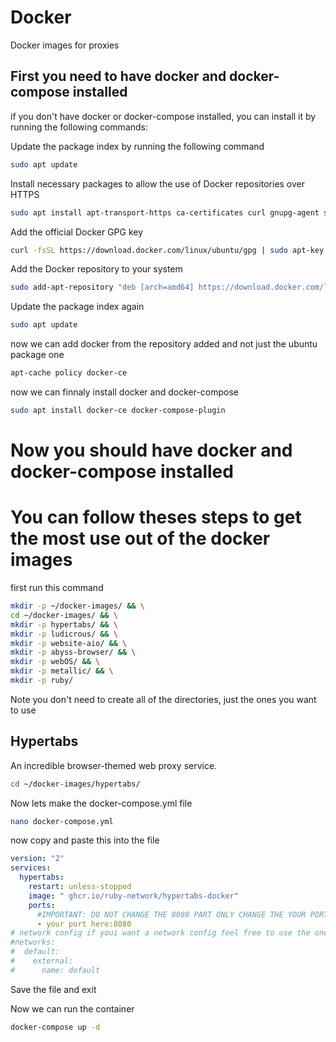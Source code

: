 # Docker

Docker images for proxies

## First you need to have docker and docker-compose installed

if you don't have docker or docker-compose installed, you can install it by running the following commands:

Update the package index by running the following command

```bash
sudo apt update
```

Install necessary packages to allow the use of Docker repositories over HTTPS

```bash
sudo apt install apt-transport-https ca-certificates curl gnupg-agent software-properties-common
```

Add the official Docker GPG key

```bash
curl -fsSL https://download.docker.com/linux/ubuntu/gpg | sudo apt-key add -
```

Add the Docker repository to your system

```bash
sudo add-apt-repository "deb [arch=amd64] https://download.docker.com/linux/ubuntu $(lsb_release -cs) stable"
```

Update the package index again

```bash
sudo apt update
```

now we can add docker from the repository added and not just the ubuntu package one

```bash
apt-cache policy docker-ce
```

now we can finnaly install docker and docker-compose

```bash
sudo apt install docker-ce docker-compose-plugin
```

# Now you should have docker and docker-compose installed

# You can follow theses steps to get the most use out of the docker images

first run this command

```bash
mkdir -p ~/docker-images/ && \
cd ~/docker-images/ && \
mkdir -p hypertabs/ && \
mkdir -p ludicrous/ && \
mkdir -p website-aio/ && \
mkdir -p abyss-browser/ && \
mkdir -p webOS/ && \
mkdir -p metallic/ && \
mkdir -p ruby/
```

Note you don't need to create all of the directories, just the ones you want to use

## Hypertabs

An incredible browser-themed web proxy service.

```bash
cd ~/docker-images/hypertabs/
```

Now lets make the docker-compose.yml file

```bash
nano docker-compose.yml
```

now copy and paste this into the file

```yaml
version: "2"
services:
  hypertabs:
    restart: unless-stopped
    image: " ghcr.io/ruby-network/hypertabs-docker"
    ports:
      #IMPORTANT: DO NOT CHANGE THE 8080 PART ONLY CHANGE THE YOUR PORT HERE PART
      - your port here:8080
# network config if youi want a network config feel free to use the one below and change the name to your liking. YOU MUST RUN docker network create <your name> BEFORE RUNNING THE CONTAINER
#networks:
#  default:
#    external:
#      name: default
```

Save the file and exit

Now we can run the container

```bash
docker-compose up -d
```